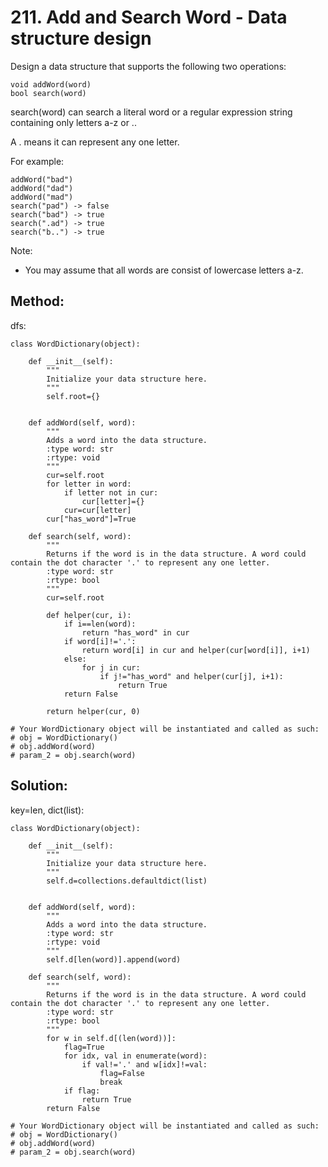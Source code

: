 # 211. Add and Search Word - Data structure design

Design a data structure that supports the following two operations:

    void addWord(word)
    bool search(word)

search(word) can search a literal word or a regular expression string containing only letters a-z or .. 

A . means it can represent any one letter.

For example:

    addWord("bad")
    addWord("dad")
    addWord("mad")
    search("pad") -> false
    search("bad") -> true
    search(".ad") -> true
    search("b..") -> true

Note:
- You may assume that all words are consist of lowercase letters a-z.

## Method:

dfs:

    class WordDictionary(object):
    
        def __init__(self):
            """
            Initialize your data structure here.
            """
            self.root={}
            
    
        def addWord(self, word):
            """
            Adds a word into the data structure.
            :type word: str
            :rtype: void
            """
            cur=self.root
            for letter in word:
                if letter not in cur:
                    cur[letter]={}
                cur=cur[letter]
            cur["has_word"]=True
    
        def search(self, word):
            """
            Returns if the word is in the data structure. A word could contain the dot character '.' to represent any one letter.
            :type word: str
            :rtype: bool
            """
            cur=self.root
            
            def helper(cur, i):
                if i==len(word):
                    return "has_word" in cur
                if word[i]!='.':
                    return word[i] in cur and helper(cur[word[i]], i+1)
                else:
                    for j in cur:
                        if j!="has_word" and helper(cur[j], i+1):
                            return True
                return False
                        
            return helper(cur, 0)
    
    # Your WordDictionary object will be instantiated and called as such:
    # obj = WordDictionary()
    # obj.addWord(word)
    # param_2 = obj.search(word)
    
## Solution:

key=len, dict(list):

    class WordDictionary(object):
    
        def __init__(self):
            """
            Initialize your data structure here.
            """
            self.d=collections.defaultdict(list)
            
    
        def addWord(self, word):
            """
            Adds a word into the data structure.
            :type word: str
            :rtype: void
            """
            self.d[len(word)].append(word)
    
        def search(self, word):
            """
            Returns if the word is in the data structure. A word could contain the dot character '.' to represent any one letter.
            :type word: str
            :rtype: bool
            """
            for w in self.d[(len(word))]:
                flag=True
                for idx, val in enumerate(word):
                    if val!='.' and w[idx]!=val:
                        flag=False
                        break
                if flag:
                    return True
            return False
    
    # Your WordDictionary object will be instantiated and called as such:
    # obj = WordDictionary()
    # obj.addWord(word)
    # param_2 = obj.search(word)